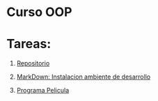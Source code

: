 # Curso OOP

# Tareas:

1) [Repositorio](https://github.com/Rodolfo-hernandez1/CursoOOP)
     
2) [MarkDown: Instalacion ambiente de desarrollo](https://github.com/Rodolfo-hernandez1/CursoOOP/blob/master/SetUp/README.md)

3) [Programa Pelicula](https://github.com/Rodolfo-hernandez1/CursoOOP/blob/master/Programas/peliculas/Program.cs)
    